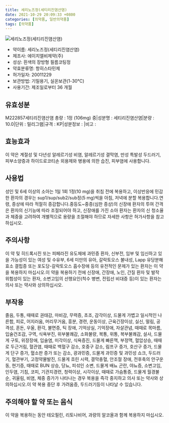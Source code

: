 ```yaml
---
title: 세리노즈정(세티리진염산염)
date: 2021-10-29 20:09:33 +0800
categories: [의약품, 일반의약품]
tags: [의약품]
---
```

![세리노즈정(세티리진염산염)](https://nedrug.mfds.go.kr/pbp/cmn/itemImageDownload/147427975564100013)

- 약이름: 세리노즈정(세티리진염산염)
- 제조사: 에이치엘비제약(주)
- 성상: 흰색의 장방형 필름코팅정
- 약효분류명: 항히스타민제
- 허가일자: 20011229
- 보관방법: 기밀용기, 실온보관(1-30℃)
- 사용기간: 제조일로부터 36 개월
## 유효성분
M222857세티리진염산염
총량 : 1정 (106mg) 중|성분명 : 세티리진염산염|분량 : 10.0|단위 : 밀리그램|규격 : KP|성분정보 : |비고 :
## 효능효과
이 약은 계절성 및 다년성 알레르기성 비염, 알레르기성 결막염, 만성 특발성 두드러기, 피부소양증과 하이드로코티손 외용제와 병용에 의한 습진, 피부염에 사용합니다.
## 사용법
성인 및 6세 이상의 소아는 1일 1회 1정(10 mg)을 취침 전에 복용하고, 이상반응에 민감한 환자의 경우는 sup1/sup/sub2/sub정(5 mg)씩을 아침, 저녁에 분할 복용합니다.연령, 증상에 따라 적절히 증감합니다.중등도~중증(심한 증상)의 신장애 환자의 투여 간격은 환자의 신기능에 따라 조절되어야 하고, 신장애를 가진 소아 환자는 환자의 신 청소율과 체중을 고려하여 개별적으로 용량을 조절해야 하므로 자세한 사항은 허가사항을 참고하십시오.
## 주의사항
이 약 및 히드록시진 또는 피페라진 유도체에 과민증 환자, 신부전, 임부 및 임신하고 있을 가능성이 있는 여성 및 수유부, 6세 미만의 유아, 갈락토오스 불내성, Lapp 유당분해효소 결핍증 또는 포도당-갈락토오스 흡수장애 등의 유전적인 문제가 있는 환자는 이 약을 복용하지 마십시오.이 약을 복용하기 전에 신장애, 간장애, 노인, 간질 환자 및 발작 위험성이 있는 환자, 소변고임의 선행요인(척수 병변, 전립선 비대증 등)이 있는 환자는 의사 또는 약사와 상의하십시오.
## 부작용
졸음, 두통, 때때로 권태감, 마비감, 무력증, 초조, 감각이상, 드물게 가볍고 일시적인 나른함, 피로, 어지러움, 머리무거움, 흥분, 경련, 운동이상, 근육긴장이상, 실신, 떨림, 공격성, 혼돈, 우울, 환각, 불면증, 틱 장애, 기억상실, 기억장애, 자살관념, 때때로 목마름, 입술건조감, 구역, 식욕부진, 위부불쾌감, 소화불량, 복통, 위통, 복부불쾌감, 설사, 드물게 구토, 위장장애, 입술염, 미각이상, 식욕증진, 드물게 빠른맥, 부정맥, 혈압상승, 때때로 두근거림, 혈관염, 때때로 백혈구 감소, 호중구 감소, 림프구 증가, 호산구 증가, 드물게 단구 증가, 혈소판 증가 또는 감소, 광과민증, 드물게 과민증 및 과민성 쇼크, 두드러기, 혈관부기, 고정약물발진, 드물게 흐린 시력, 결막충혈, 안조절 장애, 전후축의 안구운동, 현기증, 때때로 BUN 상승, 당뇨, 피섞인 소변, 드물게 배뇨 곤란, 야뇨증, 소변고임, 인두염, 기침, 코피, 기관지경련, 청력이상, 시각이상, 때때로 가슴통증, 드물게 월경불순, 귀울림, 비염, 체중 증가가 나타나는 경우 복용을 즉각 중지하고 의사 또는 약사와 상의하십시오.이 약 복용 중단 후 가려움증, 두드러기등이 나타날 수 있습니다.
## 주의해야 할 약 또는 음식
이 약을 복용하는 동안 테오필린, 리토나비어, 과량의 알코올과 함께 복용하지 마십시오. 
